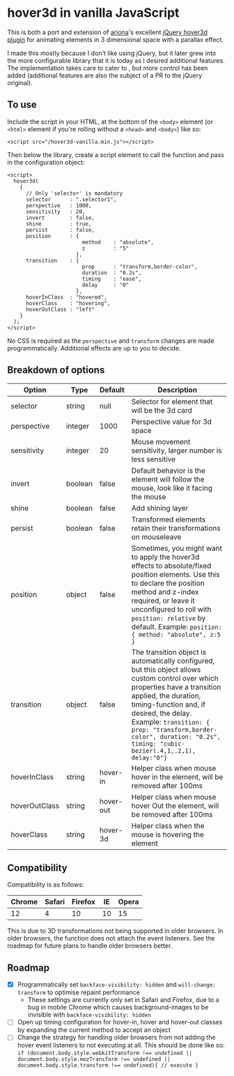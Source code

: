 # hover3d in vanilla JavaScript

This is both a port and extension of [ariona](https://github.com/ariona)'s excellent [jQuery hover3d plugin](https://github.com/ariona/hover3d) for animating elements in 3 dimensional space with a parallax effect.

I made this mostly because I don't like using jQuery, but it later grew into the more configurable library that it is today as I desired additional features. The implementation takes care to cater to , but more control has been added (additional features are also the subject of a PR to the jQuery original).

To use
------
Include the script in your HTML, at the bottom of the `<body>` element (or `<html>` element if you're rolling without a `<head>` and `<body>`) like so:

    <script src="/hover3d-vanilla.min.js"></script>

Then below the library, create a script element to call the function and pass in the configuration object:

    <script>
      hover3d(
        {
          // Only 'selector' is mandatory
          selector      : ".selector1",
          perspective   : 1000,
          sensitivity   : 20,
          invert        : false,
          shine         : true,
          persist       : false,
          position      : {
                            method    : "absolute",
                            z         : "5"
                          },
          transition    : {
                            prop      : "transform,border-color",
                            duration  : "0.2s",
                            timing    : "ease",
                            delay     : "0"
                          },
          hoverInClass  : "hovered",
          hoverClass    : "hovering",
          hoverOutClass : "left"
        }
      );
    </script>
    
No CSS is required as the `perspective` and `transform` changes are made programmatically. Additional effects are up to you to decide.

Breakdown of options
--------------------

Option | Type | Default | Description
------ | ---- | ------- | -----------
selector | string | null | Selector for element that will be the 3d card
perspective | integer | 1000 | Perspective value for 3d space
sensitivity | integer | 20 | Mouse movement sensitivity, larger number is less sensitive
invert | boolean | false | Default behavior is the element will follow the mouse, look like it facing the mouse
shine | boolean | false | Add shining layer
persist | boolean | false | Transformed elements retain their transformations on mouseleave
position | object | false | Sometimes, you might want to apply the hover3d effects to absolute/fixed position elements. Use this to declare the position method and z-index required, or leave it unconfigured to roll with `position: relative` by default. Example: `position: { method: "absolute", z:5 }`
transition | object | false | The transition object is automatically configured, but this object allows custom control over which properties have a transition applied, the duration, timing-function and, if desired, the delay. Example: `transition: { prop: "transform,border-color", duration: "0.2s", timing: "cubic-bezier(.4,1,.2,1), delay:"0"}`
hoverInClass | string | hover-in | Helper class when mouse hover in the element, will be removed after 100ms
hoverOutClass | string | hover-out | Helper class when mouse hover Out the element, will be removed after 100ms
hoverClass | string | hover-3d | Helper class when the mouse is hovering the element

Compatibility
-------------
Compatibility is as follows:

Chrome | Safari | Firefox | IE | Opera
------ | ------ | ------- | ----- | -----
12 | 4 | 10 | 10 | 15

This is due to 3D transformations not being supported in older browsers. In older browsers, the function does not attach the event listeners. See the roadmap for future plans to handle older browsers better.

Roadmap
-------
- [x] Programmatically set `backface-visibility: hidden` and `will-change: transform` to optimise repaint performance
    - These settings are currently only set in Safari and Firefox, due to a bug in mobile Chrome which causes background-images to be invisible with `backface-visibility: hidden` 
- [ ] Open up timing configuration for hover-in, hover and hover-out classes by expanding the current method to accept an object
- [ ] Change the strategy for handling older browsers from not adding the hover event listeners to not executing at all. This should be done like so: `if (document.body.style.webkitTransform !== undefined || document.body.style.mozTransform !== undefined || document.body.style.transform !== undefined){ // execute }`
